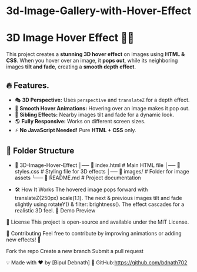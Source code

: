 # 3d-Image-Gallery-with-Hover-Effect
# 3D Image Hover Effect 🎨✨

This project creates a **stunning 3D hover effect** on images using **HTML & CSS**. When you hover over an image, it **pops out**, while its neighboring images **tilt and fade**, creating a **smooth depth effect**.

## 🔥 Features.
- 🎭 **3D Perspective:** Uses `perspective` and `translateZ` for a depth effect.
- 🎨 **Smooth Hover Animations:** Hovering over an image makes it pop out.
- 🌟 **Sibling Effects:** Nearby images tilt and fade for a dynamic look.
- 🌎 **Fully Responsive:** Works on different screen sizes.
- ⚡ **No JavaScript Needed!** Pure **HTML + CSS** only.

## 📂 Folder Structure
- 📁 3D-Image-Hover-Effect │── 📄 index.html # Main HTML file │── 🎨 styles.css # Styling file for 3D effects │── 📂 images/ # Folder for image assets └── 📄 README.md # Project documentation

- 🛠️ How It Works
The hovered image pops forward with translateZ(250px) scale(1.1).
The next & previous images tilt and fade slightly using rotateY() & filter: brightness().
The effect cascades for a realistic 3D feel.
🎥 Demo Preview

📜 License
This project is open-source and available under the MIT License.

🤝 Contributing
Feel free to contribute by improving animations or adding new effects! 🚀

Fork the repo
Create a new branch
Submit a pull request


💡 Made with ❤️ by [Bipul Debnath]
🔗 GitHub:https://github.com/bdnath702



